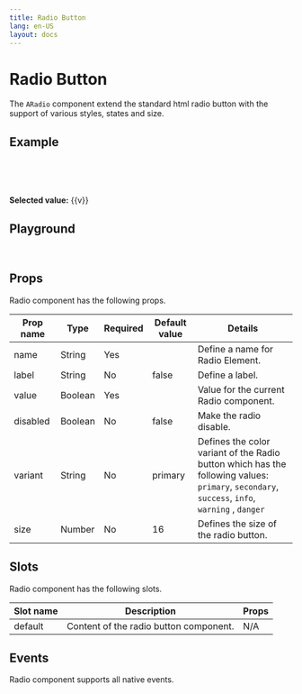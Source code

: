 ```yaml
---
title: Radio Button
lang: en-US
layout: docs
---
```


<script setup lang="ts">
import { ARadio} from '../../src/'
import { ARadioMeta } from '../../src/components/ARadio/ARadio.meta'
import PG from '../../src/playground/PG.vue'
import { ref } from 'vue'
const v=ref('value1');
</script>

# Radio Button

The <code>ARadio</code> component extend the standard html radio button with the support of various styles, states and size.

## Example

<br/>

<ARadio
  name="name"
  label="option1"
  variant="info"
  value="value1"
  v-model =v
 />
<ARadio
  name="name"
  label="option2"
  variant="info"
  value="value2"
  v-model =v
 />
<ARadio
  name="name"
  label="option3"
  variant="info"
  value="value3"
  v-model =v
 />
<br/><br/>
<b>Selected value:</b> {{v}}

## Playground

<br/>

  <div>
    <PG :comp="ARadio" :comp-meta="ARadioMeta">
      <template #default="{ vModels }">
        <ARadio v-bind="vModels" />
      </template>
    </PG>
  </div>

## Props

Radio component has the following props.

| Prop name | Type    | Required | Default value | Details                                                                                                                                                                                                              |
| --------- | ------- | -------- | ------------- | -------------------------------------------------------------------------------------------------------------------------------------------------------------------------------------------------------------------- |
| name      | String  | Yes      |               | Define a name for Radio Element.                                                                                                                                                                                     |
| label     | String  | No       | false         | Define a label.                                                                                                                                                                                                      |
| value     | Boolean | Yes      |               | Value for the current Radio component.                                                                                                                                                                               |
| disabled  | Boolean | No       | false         | Make the radio disable.                                                                                                                                                                                              |
| variant   | String  | No       | primary       | Defines the color variant of the Radio button which has the following values: <br> <code>primary</code>, <code>secondary</code>, <code>success</code>, <code>info</code>, <code>warning</code> , <code>danger</code> |
| size      | Number  | No       | 16            | Defines the size of the radio button.                                                                                                                                                                                |

## Slots

Radio component has the following slots.

| Slot name | Description                            | Props |
| --------- | -------------------------------------- | ----- |
| default   | Content of the radio button component. | N/A   |

## Events

Radio component supports all native events.
